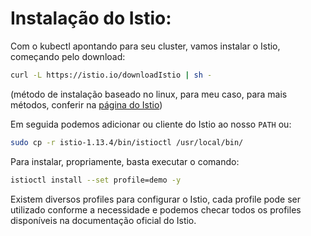 # Instalação do Istio:

Com o kubectl apontando para seu cluster, vamos instalar o Istio, começando pelo download:

```bash
curl -L https://istio.io/downloadIstio | sh -
```
 (método de instalação baseado no linux, para meu caso, para mais métodos, conferir na [página do Istio](https://istio.io/latest/docs/setup/getting-started/#download))

Em seguida podemos adicionar ou cliente do Istio ao nosso `PATH` ou:

```bash
sudo cp -r istio-1.13.4/bin/istioctl /usr/local/bin/
```

Para instalar, propriamente, basta executar o comando:

```bash
istioctl install --set profile=demo -y
```

Existem diversos profiles para configurar o Istio, cada profile pode ser utilizado conforme a necessidade e podemos checar todos os profiles disponíveis na documentação oficial do Istio.

